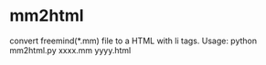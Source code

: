 # mm2html
convert freemind(*.mm) file to a HTML with li tags.
Usage:
python mm2html.py xxxx.mm yyyy.html

